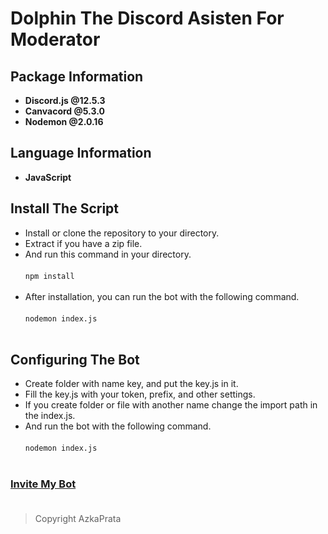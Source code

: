 # Dolphin The Discord Asisten For Moderator

## Package Information

- **Discord.js @12.5.3**
- **Canvacord @5.3.0**
- **Nodemon @2.0.16**

## Language Information
 - **JavaScript**

## Install The Script
 - Install or clone the repository to your directory.
 - Extract if you have a zip file.
 - And run this command in your directory.<br><br> 
  `npm install`
 <br><br>
 - After installation, you can run the bot with the following command.<br><br>
  `nodemon index.js`<br><br>

## Configuring The Bot
 - Create folder with name key, and put the key.js in it.
 - Fill the key.js with your token, prefix, and other settings.
 - If you create folder or file with another name change the import path in the index.js.
 - And run the bot with the following command.<br><br>
  `nodemon index.js`<br><br>



### [Invite My Bot](https://discordapp.com/api/oauth2/authorize?client_id=980034017418182656permissions=8&scope=bot)<br><br>


> Copyright AzkaPrata
